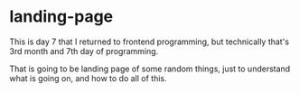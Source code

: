 # landing-page

This is day 7 that I returned to frontend programming, but technically that's 3rd month and 7th day of programming. 

That is going to be landing page of some random things, just to understand what is going on, and how to do all of this.